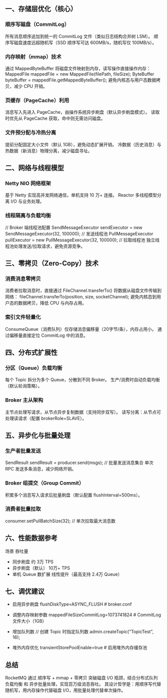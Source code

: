 ## 一、存储层优化（核心）
### 顺序写磁盘（CommitLog）
所有消息顺序追加到统一的 CommitLog 文件（类似日志结构合并树 LSM）。
顺序写磁盘速度远超随机写（SSD 顺序写可达 600MB/s，随机写仅 100MB/s）。

### 内存映射（mmap）技术
通过 MappedByteBuffer 将磁盘文件映射到内存，读写操作直接操作内存：
MappedFile mappedFile = new MappedFile(filePath, fileSize);
ByteBuffer byteBuffer = mappedFile.getMappedByteBuffer();
避免内核态与用户态数据拷贝，减少 CPU 开销。

### 页缓存（PageCache）利用
消息写入先进入 PageCache，由操作系统异步刷盘（默认异步刷盘模式）。
读取时优先从 PageCache 获取，命中则无需访问磁盘。

### 文件预分配与冷热分离
提前分配固定大小文件（默认 1GB），避免动态扩展开销。
冷数据（历史消息）与热数据（新消息）物理分离，减少磁盘寻址。

## 二、网络与线程模型

### Netty NIO 网络框架
基于 Netty 实现高并发网络通信，单机支持 10 万+ 连接。
Reactor 多线程模型分离 I/O 与业务处理。

### 线程隔离与负载均衡
// Broker 端线程池配置
SendMessageExecutor sendExecutor = new SendMessageExecutor(32, 100000); // 发送线程池
PullMessageExecutor pullExecutor = new PullMessageExecutor(32, 100000); // 拉取线程池
独立线程池处理发送/拉取请求，避免资源竞争。

## 三、零拷贝（Zero-Copy）技术

### 消费消息零拷贝
消费者拉取消息时，直接通过 FileChannel.transferTo() 将数据从磁盘文件传输到网络：
fileChannel.transferTo(position, size, socketChannel);
避免内核态到用户态的数据拷贝，降低 CPU 与内存占用。

### 索引文件轻量化
ConsumeQueue（消费队列）仅存储消息偏移量（20字节/条），内存占用小。
通过偏移量直接定位 CommitLog 中的消息。

## 四、分布式扩展性
### 分区（Queue）负载均衡
每个 Topic 拆分为多个 Queue，分散到不同 Broker。
生产/消费时自动负载均衡（默认轮询策略）。

### Broker 主从架构
主节点处理写请求，从节点异步复制数据（支持同步双写）。
读写分离：从节点可处理读请求（配置 brokerRole=SLAVE）。

## 五、异步化与批量处理
### 生产者批量发送
SendResult sendResult = producer.send(msgs); // 批量发送消息集合
单次 RPC 发送多条消息，减少网络开销。

### Broker 组提交（Group Commit）
积累多个消息写入请求后批量刷盘（默认配置 flushInterval=500ms）。

### 消费者批量拉取
consumer.setPullBatchSize(32); // 单次拉取最大消息数

## 六、性能数据参考
场景	吞吐量
* 同步刷盘	约 3万 TPS
* 异步刷盘（默认）	10万+ TPS
* 单机 Queue 数扩展	线性提升（最高支持 2.4万 Queue）

## 七、调优建议
* 启用异步刷盘
flushDiskType=ASYNC_FLUSH  # broker.conf

* 调整内存映射参数
mappedFileSizeCommitLog=1073741824  # CommitLog 文件大小（1GB）

* 增加队列数
// 创建 Topic 时指定队列数
admin.createTopic("TopicTest", 16);

* 堆外内存优化
transientStorePoolEnable=true  # 启用堆外内存缓存池



## 总结
RocketMQ 通过 顺序写 + mmap + 零拷贝 突破磁盘 I/O 瓶颈，结合分布式队列负载均衡 和 异步批量处理，实现百万级消息吞吐。
其设计哲学是：用顺序写代替随机写，用内存操作代替磁盘 I/O，用批量处理代替单次操作。

